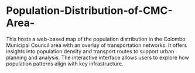 # Population-Distribution-of-CMC-Area-
This hosts a web-based map of the population distribution in the Colombo Municipal Council area with an overlay of transportation networks. It offers insights into population density and transport routes to support urban planning and analysis. The interactive interface allows users to explore how population patterns align with key infrastructure.
